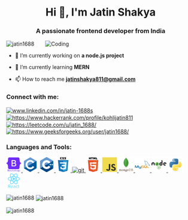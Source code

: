 <h1 align="center">Hi 👋, I'm Jatin Shakya</h1>
<h3 align="center">A passionate frontend developer from India</h3>
<img align="right" alt="Coding" width="400" src="https://img.clipart-library.com/24/03d7163d-1fdf-4aa8-ac11-a030d71107a5.png">

<p align="left"> <img src="https://komarev.com/ghpvc/?username=jatin1688&label=Profile%20views&color=0e75b6&style=flat" alt="jatin1688" /> </p>

- 🔭 I’m currently working on **a node.js project**

- 🌱 I’m currently learning **MERN**

- 📫 How to reach me **jatinshakya811@gmail.com**

<h3 align="left">Connect with me:</h3>
<p align="left">
<a href="https://linkedin.com/in/www.linkedin.com/in/jatin-1688s" target="blank"><img align="center" src="https://raw.githubusercontent.com/rahuldkjain/github-profile-readme-generator/master/src/images/icons/Social/linked-in-alt.svg" alt="www.linkedin.com/in/jatin-1688s" height="30" width="40" /></a>
<a href="https://www.hackerrank.com/https://www.hackerrank.com/profile/kohlijatin811" target="blank"><img align="center" src="https://raw.githubusercontent.com/rahuldkjain/github-profile-readme-generator/master/src/images/icons/Social/hackerrank.svg" alt="https://www.hackerrank.com/profile/kohlijatin811" height="30" width="40" /></a>
<a href="https://www.leetcode.com/https://leetcode.com/u/jatin_1688/" target="blank"><img align="center" src="https://raw.githubusercontent.com/rahuldkjain/github-profile-readme-generator/master/src/images/icons/Social/leet-code.svg" alt="https://leetcode.com/u/jatin_1688/" height="30" width="40" /></a>
<a href="https://auth.geeksforgeeks.org/user/https://www.geeksforgeeks.org/user/jatin1688/" target="blank"><img align="center" src="https://raw.githubusercontent.com/rahuldkjain/github-profile-readme-generator/master/src/images/icons/Social/geeks-for-geeks.svg" alt="https://www.geeksforgeeks.org/user/jatin1688/" height="30" width="40" /></a>
</p>

<h3 align="left">Languages and Tools:</h3>
<p align="left"> <a href="https://getbootstrap.com" target="_blank" rel="noreferrer"> <img src="https://raw.githubusercontent.com/devicons/devicon/master/icons/bootstrap/bootstrap-plain-wordmark.svg" alt="bootstrap" width="40" height="40"/> </a> <a href="https://www.cprogramming.com/" target="_blank" rel="noreferrer"> <img src="https://raw.githubusercontent.com/devicons/devicon/master/icons/c/c-original.svg" alt="c" width="40" height="40"/> </a> <a href="https://www.w3schools.com/cpp/" target="_blank" rel="noreferrer"> <img src="https://raw.githubusercontent.com/devicons/devicon/master/icons/cplusplus/cplusplus-original.svg" alt="cplusplus" width="40" height="40"/> </a> <a href="https://www.w3schools.com/css/" target="_blank" rel="noreferrer"> <img src="https://raw.githubusercontent.com/devicons/devicon/master/icons/css3/css3-original-wordmark.svg" alt="css3" width="40" height="40"/> </a> <a href="https://git-scm.com/" target="_blank" rel="noreferrer"> <img src="https://www.vectorlogo.zone/logos/git-scm/git-scm-icon.svg" alt="git" width="40" height="40"/> </a> <a href="https://www.w3.org/html/" target="_blank" rel="noreferrer"> <img src="https://raw.githubusercontent.com/devicons/devicon/master/icons/html5/html5-original-wordmark.svg" alt="html5" width="40" height="40"/> </a> <a href="https://developer.mozilla.org/en-US/docs/Web/JavaScript" target="_blank" rel="noreferrer"> <img src="https://raw.githubusercontent.com/devicons/devicon/master/icons/javascript/javascript-original.svg" alt="javascript" width="40" height="40"/> </a> <a href="https://www.mongodb.com/" target="_blank" rel="noreferrer"> <img src="https://raw.githubusercontent.com/devicons/devicon/master/icons/mongodb/mongodb-original-wordmark.svg" alt="mongodb" width="40" height="40"/> </a> <a href="https://www.mysql.com/" target="_blank" rel="noreferrer"> <img src="https://raw.githubusercontent.com/devicons/devicon/master/icons/mysql/mysql-original-wordmark.svg" alt="mysql" width="40" height="40"/> </a> <a href="https://nodejs.org" target="_blank" rel="noreferrer"> <img src="https://raw.githubusercontent.com/devicons/devicon/master/icons/nodejs/nodejs-original-wordmark.svg" alt="nodejs" width="40" height="40"/> </a> <a href="https://www.python.org" target="_blank" rel="noreferrer"> <img src="https://raw.githubusercontent.com/devicons/devicon/master/icons/python/python-original.svg" alt="python" width="40" height="40"/> </a> <a href="https://reactjs.org/" target="_blank" rel="noreferrer"> <img src="https://raw.githubusercontent.com/devicons/devicon/master/icons/react/react-original-wordmark.svg" alt="react" width="40" height="40"/> </a> </p>

<p><img align="left" src="https://github-readme-stats.vercel.app/api/top-langs?username=jatin1688&show_icons=true&locale=en&layout=compact" alt="jatin1688" /></p>

<p>&nbsp;<img align="center" src="https://github-readme-stats.vercel.app/api?username=jatin1688&show_icons=true&locale=en" alt="jatin1688" /></p>
<p><img align="center" src="https://github-readme-streak-stats.herokuapp.com/?user=jatin1688&" alt="jatin1688" /></p>

